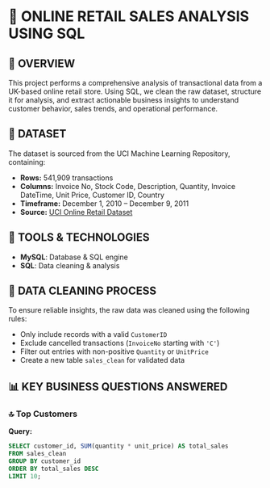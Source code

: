 # 🛒 ONLINE RETAIL SALES ANALYSIS USING SQL

## 📌 OVERVIEW
This project performs a comprehensive analysis of transactional data from a UK-based online retail store. Using SQL, we clean the raw dataset, structure it for analysis, and extract actionable business insights to understand customer behavior, sales trends, and operational performance.

## 📂 DATASET
The dataset is sourced from the UCI Machine Learning Repository, containing:

- **Rows:** 541,909 transactions  
- **Columns:** Invoice No, Stock Code, Description, Quantity, Invoice DateTime, Unit Price, Customer ID, Country  
- **Timeframe:** December 1, 2010 – December 9, 2011  
- **Source:** [UCI Online Retail Dataset](https://archive.ics.uci.edu/ml/datasets/online+retail)

## 🧰 TOOLS & TECHNOLOGIES
- **MySQL**: Database & SQL engine  
- **SQL**: Data cleaning & analysis

## 🧼 DATA CLEANING PROCESS
To ensure reliable insights, the raw data was cleaned using the following rules:

- Only include records with a valid `CustomerID`  
- Exclude cancelled transactions (`InvoiceNo` starting with `'C'`)  
- Filter out entries with non-positive `Quantity` or `UnitPrice`  
- Create a new table `sales_clean` for validated data

## 📊 KEY BUSINESS QUESTIONS ANSWERED

### 🔝 Top Customers
**Query:**
```sql
SELECT customer_id, SUM(quantity * unit_price) AS total_sales
FROM sales_clean
GROUP BY customer_id
ORDER BY total_sales DESC
LIMIT 10;
